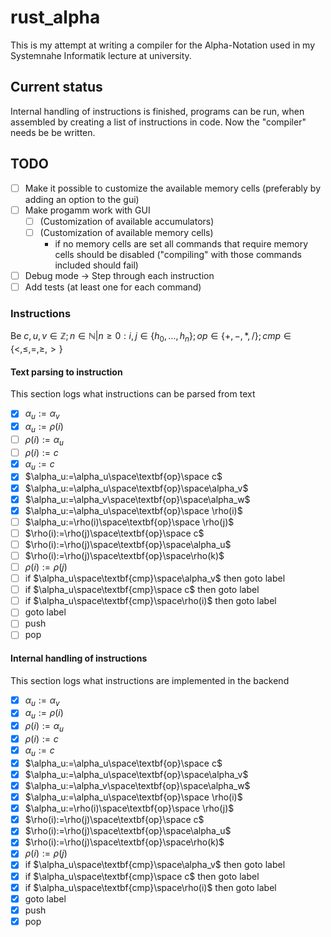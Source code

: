 # rust_alpha

This is my attempt at writing a compiler for the Alpha-Notation used in my Systemnahe Informatik lecture at university.

## Current status

Internal handling of instructions is finished, programs can be run, when assembled by creating a list of instructions in code. Now the "compiler" needs be be written.

## TODO

- [ ] Make it possible to customize the available memory cells (preferably by adding an option to the gui)
- [ ] Make progamm work with GUI 
	- [ ] (Customization of available accumulators)
	- [ ] (Customization of available memory cells)
		- if no memory cells are set all commands that require memory cells should be disabled ("compiling" with those commands included should fail)	
- [ ] Debug mode -> Step through each instruction
- [ ] Add tests (at least one for each command)

### Instructions

Be $c,u,v\in\mathbb{Z};n\in\mathbb{N}|n\geq0:i,j\in\lbrace h_0,\ldots,h_n\rbrace;op\in\lbrace +,-,*,/\rbrace;cmp\in\lbrace <,\leq,=,\geq,>\rbrace$

#### Text parsing to instruction

This section logs what instructions can be parsed from text

- [X] $\alpha_u:=\alpha_v$
- [X] $\alpha_u:=\rho(i)$
- [ ] $\rho(i):=\alpha_u$
- [ ] $\rho(i):=c$
- [X] $\alpha_u:=c$
- [X] $\alpha_u:=\alpha_u\space\textbf{op}\space c$
- [X] $\alpha_u:=\alpha_u\space\textbf{op}\space\alpha_v$
- [X] $\alpha_u:=\alpha_v\space\textbf{op}\space\alpha_w$
- [X] $\alpha_u:=\alpha_u\space\textbf{op}\space \rho(i)$
- [ ] $\alpha_u:=\rho(i)\space\textbf{op}\space \rho(j)$
- [ ] $\rho(i):=\rho(j)\space\textbf{op}\space c$
- [ ] $\rho(i):=\rho(j)\space\textbf{op}\space\alpha_u$
- [ ] $\rho(i):=\rho(j)\space\textbf{op}\space\rho(k)$
- [ ] $\rho(i):=\rho(j)$
- [ ] if $\alpha_u\space\textbf{cmp}\space\alpha_v$ then goto label
- [ ] if $\alpha_u\space\textbf{cmp}\space c$ then goto label
- [ ] if $\alpha_u\space\textbf{cmp}\space\rho(i)$ then goto label
- [ ] goto label 
- [ ] push 
- [ ] pop

#### Internal handling of instructions 

This section logs what instructions are implemented in the backend

- [X] $\alpha_u:=\alpha_v$
- [X] $\alpha_u:=\rho(i)$
- [X] $\rho(i):=\alpha_u$
- [X] $\rho(i):=c$
- [X] $\alpha_u:=c$
- [X] $\alpha_u:=\alpha_u\space\textbf{op}\space c$
- [X] $\alpha_u:=\alpha_u\space\textbf{op}\space\alpha_v$
- [X] $\alpha_u:=\alpha_v\space\textbf{op}\space\alpha_w$
- [X] $\alpha_u:=\alpha_u\space\textbf{op}\space \rho(i)$
- [X] $\alpha_u:=\rho(i)\space\textbf{op}\space \rho(j)$
- [X] $\rho(i):=\rho(j)\space\textbf{op}\space c$
- [X] $\rho(i):=\rho(j)\space\textbf{op}\space\alpha_u$
- [X] $\rho(i):=\rho(j)\space\textbf{op}\space\rho(k)$
- [X] $\rho(i):=\rho(j)$
- [X] if $\alpha_u\space\textbf{cmp}\space\alpha_v$ then goto label
- [X] if $\alpha_u\space\textbf{cmp}\space c$ then goto label
- [X] if $\alpha_u\space\textbf{cmp}\space\rho(i)$ then goto label
- [X] goto label 
- [X] push 
- [X] pop
